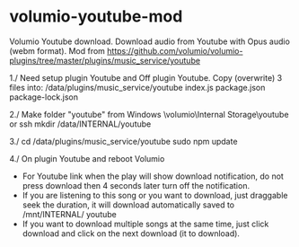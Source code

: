 # volumio-youtube-mod
Volumio Youtube download.  Download audio from Youtube with Opus audio (webm format).
Mod from https://github.com/volumio/volumio-plugins/tree/master/plugins/music_service/youtube

1./ Need setup plugin Youtube and Off plugin Youtube. 
Copy (overwrite) 3 files into: /data/plugins/music_service/youtube
index.js
package.json
package-lock.json


2./ Make folder "youtube"
from Windows
\\volumio\Internal Storage\youtube
or ssh
mkdir /data/INTERNAL/youtube

3./ 
cd /data/plugins/music_service/youtube
sudo npm update

4./ On plugin Youtube and reboot Volumio

- For Youtube link when the play will show download notification, do not press download then 4 seconds later turn off the notification.
- If you are listening to this song or you want to download, just draggable seek the duration, it will download automatically saved to /mnt/INTERNAL/ youtube
- If you want to download multiple songs at the same time, just click download and click on the next download (it to download).
